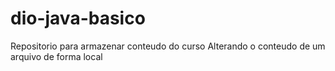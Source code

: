# dio-java-basico
Repositorio para armazenar conteudo do curso 
Alterando o conteudo de um arquivo de forma local
